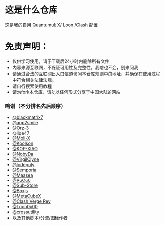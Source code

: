 # 这是什么仓库
这是我的自用 Quantumult X/ Loon /Clash 配置

# 免责声明：
- 仅供学习使用，请于下载后24小时内删除所有文件
- 内容来源互联网，不保证可用性及完整性，我啥也不会，别来问我
- 请通过合法的互联网出入口信道访问本仓库规则中的地址，并确保在使用过程中符合相关法律法规。
- 请自行搜索使用教程
- 请勿fork本仓库，请勿以任何形式分享于中国大陆的网站
### 鸣谢（不分排名先后顺序）
- [@blackmatrix7](https://github.com/blackmatrix7)
- [@app2smile](https://github.com/app2smile)
- [@Orz-3](https://github.com/Orz-3)
- [@lige47](https://github.com/lige47)
- [@Moli-X](https://github.com/Moli-X)
- [@Koolson](https://github.com/Koolson)
- [@KOP-XIAO](https://github.com/KOP-XIAO)
- [@NobyDa](https://github.com/NobyDa)
- [@VirgilClyne](https://github.com/VirgilClyne)
- [@lodepuly](https://gitlab.com/lodepuly/vpn_tool)
- [@Semporia](https://github.com/Semporia)
- [@Maasea](https://github.com/Maasea)
- [@RuCu6](https://github.com/RuCu6)
- [@Sub-Store](https://github.com/sub-store-org)
- [@Boxjs](https://github.com/chavyleung/scripts)
- [@MetaCubeX](https://github.com/MetaCubeX)
- [@Clash Verge Rev](https://github.com/clash-verge-rev)
- [@Loon0x00](https://github.com/Loon0x00)
- [@crossutility](https://github.com/crossutility)
- 以及其他脚本/分流/图标作者
